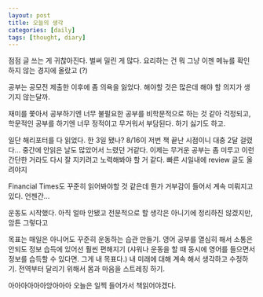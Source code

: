 ```yaml
---
layout: post
title: 오늘의 생각
categories: [daily]
tags: [thought, diary]
---
```


점점 글 쓰는 게 귀찮아진다. 벌써 밀린 게 많다. 요리하는 건 뭐 그냥 이젠 메뉴를 확인 하지 않는 경지에 올랐고 (?)

공부는 공모전 제출한 이후에 좀 의욕을 잃었다. 해야할 것은 많은데 해야 할 의지가 생기지 않는달까.

재미를 쫓아서 공부하기엔 너무 불필요한 공부를 비학문적으로 하는 것 같아 걱정되고, 학문적인 공부를 하기엔 너무 정적이고 무거워서 부담된다. 하기 싫기도 하고.

일단 해리포터를 다 읽었다. 한 3일 됐나? 8/16이 저번 책 끝난 시점이니 대충 2달 걸렸다... 중간에 안읽은 날도 많았어서 느렸던 거같다. 이제는 무거운 공부는 좀 미루고 이런 간단한 거라도 다시 잘 지키려고 노력해봐야 할 거 같다.
빠른 시일내에 review 글도 올려야지

Financial Times도 꾸준히 읽어봐야할 것 같은데 뭔가 거부감이 들어서 계속 미뤄지고 있다. 언젠간... 

운동도 시작했다. 아직 얼마 안됐고 전문적으로 할 생각은 아니기에 정리하진 않겠지만, 암튼 그렇다고

목표는 매일은 아니어도 꾸준히 운동하는 습관 만들기. 영어 공부를 열심히 해서 소통은 안되도 정보 습득에 있어선 훨씬 편해지기 (샤워나 운동을 할 때 동시에 영어를 들으면서 정보를 습득할 수 있다면. 그게 내 목표다.)
내 미래에 대해 계속 해서 생각하고 수정하기. 전역부터 달리기 위해서 몸과 마음을 스트레칭 하기.

아아아아아아앙아아아 오늘은 일찍 들어가서 책읽어야겠다. 
